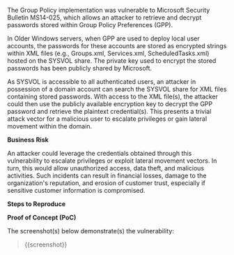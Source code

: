 The Group Policy implementation was vulnerable to Microsoft Security Bulletin MS14-025, which allows an attacker to retrieve and decrypt passwords stored within Group Policy Preferences (GPP).

In Older Windows servers, when GPP are used to deploy local user accounts, the passwords for these accounts are stored as encrypted strings within XML files (e.g., Groups.xml, Services.xml, ScheduledTasks.xml) hosted on the SYSVOL share. The private key used to encrypt the stored passwords has been publicly shared by Microsoft. 

As SYSVOL is accessible to all authenticated users, an attacker in possession of a domain account can search the SYSVOL share for XML files containing stored passwords. With access to the XML file(s), the attacker could then use the publicly available encryption key to decrypt the GPP password and retrieve the plaintext credential(s). This presents a trivial attack vector for a malicious user to escalate privileges or gain lateral movement within the domain.

**Business Risk**

An attacker could leverage the credentials obtained through this vulnerability to escalate privileges or exploit lateral movement vectors. In turn, this would allow unauthorized access, data theft, and malicious activities. Such incidents can result in financial losses, damage to the organization's reputation, and erosion of customer trust, especially if sensitive customer information is compromised.

**Steps to Reproduce**

<Provide numbered steps to reproduce this issue in the context of the in-scope domain>

**Proof of Concept (PoC)**

The screenshot(s) below demonstrate(s) the vulnerability:
>
> {{screenshot}}
